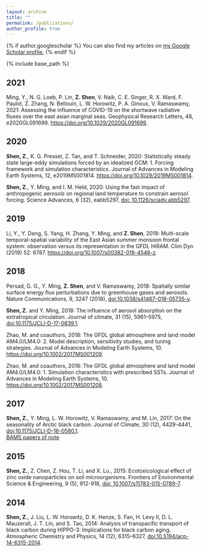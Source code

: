 ```yaml
---
layout: archive
title: ""
permalink: /publications/
author_profile: true
---
```


{% if author.googlescholar %}
  You can also find my articles on <u><a href="{{author.googlescholar}}">my Google Scholar profile</a>.</u>
{% endif %}

{% include base_path %}

## 2021

Ming, Y., N. G. Loeb, P. Lin, **Z. Shen**,  V. Naik, C. E. Singer, R. X. Ward, F. Paulot, Z. Zhang, N. Bellouin, L. W. Horowitz, P. A. Ginoux, V. Ramaswamy, 2021: Assessing the influence of COVID-19 on the shortwave radiative fluxes  over the east asian marginal seas. Geophysical Research Letters, 48, e2020GL091699. [<u>https://doi.org/10.1029/2020GL091699</u>](https://agupubs.onlinelibrary.wiley.com/doi/full/10.1029/2020GL091699). 

## 2020

**Shen, Z.**, K. G. Pressel, Z. Tan, and T. Schneider, 2020: Statistically steady state large-eddy simulations forced by an idealized GCM: 1. Forcing framework and simulation characteristics. Journal of Advances in Modeling Earth Systems, 12, e2019MS001814. [<u>https://doi.org/10.1029/2019MS001814</u>](https://doi.org/10.1029/2019MS001814).

**Shen, Z.**, Y. Ming, and I. M. Held, 2020: Using the fast impact of anthropogenic aerosols on regional land temperature to constrain aerosol forcing. Science Advances, 6 (32), eabb5297, [<u>doi: 10.1126/sciadv.abb5297</u>](https://advances.sciencemag.org/content/6/32/eabb5297).

## 2019

Li, Y., Y. Deng, S. Yang, H. Zhang, Y. Ming, and **Z. Shen**, 2019: Multi-scale temporal-spatial variability of the East Asian summer monsoon frontal system: observation versus its representation in the GFDL HiRAM. Clim Dyn (2019) 52: 6787. [<u>https://doi.org/10.1007/s00382-018-4546-z</u>](https://link.springer.com/article/10.1007/s00382-018-4546-z).

## 2018

Persad, G. G., Y. Ming, **Z. Shen**, and V. Ramaswamy, 2018: Spatially similar surface energy flux perturbations due to greenhouse gases and aerosols. Nature Communications, 9, 3247 (2018), [<u>doi:10.1038/s41467-018-05735-y</u>](https://www.nature.com/articles/s41467-018-05735-y).

**Shen, Z.** and Y. Ming, 2018: The influence of aerosol absorption on the extratropical circulation. Journal of climate, 31 (15), 5961–5975, [<u>doi:10.1175/JCLI-D-17-0839.1</u>](https://journals.ametsoc.org/doi/abs/10.1175/JCLI-D-17-0839.1).

Zhao, M. and coauthors, 2018: The GFDL global atmosphere and land model AM4.0/LM4.0: 2. Model description, sensitivity studies, and tuning strategies. Journal of Advances in Modeling Earth Systems, 10. [<u>https://doi.org/10.1002/2017MS001209</u>](https://agupubs.onlinelibrary.wiley.com/doi/abs/10.1002/2017MS001209).

Zhao, M. and coauthors, 2018: The GFDL global atmosphere and land model AM4.0/LM4.0: 1. Simulation characteristics with prescribed SSTs. Journal of Advances in Modeling Earth Systems, 10. [<u>https://doi.org/10.1002/2017MS001208</u>](https://agupubs.onlinelibrary.wiley.com/doi/abs/10.1002/2017MS001208).

## 2017

**Shen, Z.**, Y. Ming, L. W. Horowitz, V. Ramaswamy, and M. Lin, 2017: On the seasonality of Arctic black carbon. Journal of Climate, 30 (12), 4429-4441, [<u>doi:10.1175/JCLI-D-16-0580.1</u>](https://journals.ametsoc.org/doi/abs/10.1175/JCLI-D-16-0580.1).<br/>
[<u>BAMS papers of note</u>](https://journals.ametsoc.org/doi/pdf/10.1175/BAMS_986_1087-1102_Nowcast)

## 2015
**Shen, Z.**, Z. Chen, Z. Hou, T. Li, and X. Lu., 2015: Ecotoxicological effect of zinc oxide nanoparticles on soil microorganisms. Frontiers of Environmental Science & Engineering, 9 (5), 912-918, [<u>doi: 10.1007/s11783-015-0789-7</u>](https://link.springer.com/article/10.1007/s11783-015-0789-7).

## 2014

**Shen, Z.**, J. Liu, L. W. Horowitz, D. K. Henze, S. Fan, H. Levy II, D. L. Mauzerall, J. T. Lin, and S. Tao, 2014: Analysis of transpacific transport of black carbon during HIPPO-3: Implications for black carbon aging. Atmospheric Chemistry and Physics, 14 (12), 6315–6327, [<u>doi:10.5194/acp-14-6315-2014</u>](https://www.atmos-chem-phys.net/14/6315/2014/).

